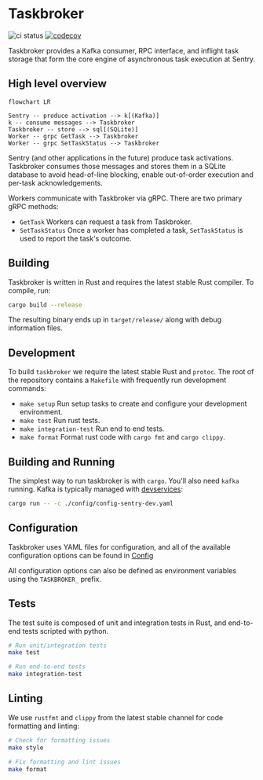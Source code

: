# Taskbroker
![ci status](https://github.com/getsentry/taskbroker/actions/workflows/ci.yml/badge.svg)
[![codecov](https://codecov.io/gh/getsentry/taskbroker/graph/badge.svg?token=RFA2pVkzhl)](https://codecov.io/gh/getsentry/taskbroker)

Taskbroker provides a Kafka consumer, RPC interface, and inflight task storage
that form the core engine of asynchronous task execution at Sentry.

## High level overview

```mermaid
flowchart LR

Sentry -- produce activation --> k[(Kafka)]
k -- consume messages --> Taskbroker
Taskbroker -- store --> sql[(SQLite)]
Worker -- grpc GetTask --> Taskbroker
Worker -- grpc SetTaskStatus --> Taskbroker
```

Sentry (and other applications in the future) produce task activations. Taskbroker
consumes those messages and stores them in a SQLite database to avoid head-of-line
blocking, enable out-of-order execution and per-task acknowledgements.

Workers communicate with Taskbroker via gRPC. There are two primary gRPC methods:

- `GetTask` Workers can request a task from Taskbroker.
- `SetTaskStatus` Once a worker has completed a task, `SetTaskStatus` is used to
  report the task's outcome.

## Building

Taskbroker is written in Rust and requires the latest stable Rust compiler. To compile, run:

```bash
cargo build --release
```

The resulting binary ends up in `target/release/` along with debug information files.

## Development

To build `taskbroker` we require the latest stable Rust and `protoc`. The root of the repository
contains a `Makefile` with frequently run development commands:

- `make setup` Run setup tasks to create and configure your development
  environment.
- `make test` Run rust tests.
- `make integration-test` Run end to end tests.
- `make format` Format rust code with `cargo fmt` and `cargo clippy`.


## Building and Running

The simplest way to run taskbroker is with `cargo`. You'll also need
`kafka` running. Kafka is typically managed with [devservices](https://github.com/getsentry/devservices):

```bash
cargo run -- -c ./config/config-sentry-dev.yaml
```

## Configuration

Taskbroker uses YAML files for configuration, and all of the available
configuration options can be found in [Config](https://github.com/getsentry/taskbroker/blob/main/src/config.rs#L15)

All configuration options can also be defined as environment variables using
the `TASKBROKER_` prefix.

## Tests

The test suite is composed of unit and integration tests in Rust, and end-to-end tests scripted with python.

```bash
# Run unit/integration tests
make test

# Run end-to-end tests
make integration-test
```

## Linting

We use `rustfmt` and `clippy` from the latest stable channel for code formatting and linting:

```bash
# Check for formatting issues
make style

# Fix formatting and lint issues
make format
```
